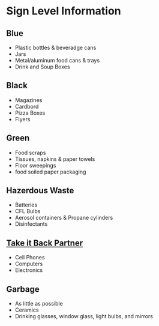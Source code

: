 # Sign Level Information

## Blue
- Plastic bottles & beveradge cans
- Jars
- Metal/aluminum food cans & trays
- Drink and Soup Boxes

## Black

- Magazines
- Cardbord
- Pizza Boxes
- Flyers

## Green
- Food scraps
- Tissues, napkins & paper towels
- Floor sweepings
- food soiled paper packaging

## Hazerdous Waste
- Batteries
- CFL Bulbs
- Aerosol containers & Propane cylinders
- Disinfectants

## [Take it Back Partner](http://app06.ottawa.ca/online_services/recycling/items/111_en.html)
- Cell Phones
- Computers
- Electronics

## Garbage
- As little as possible
- Ceramics
- Drinking glasses, window glass, light bulbs, and mirrors
